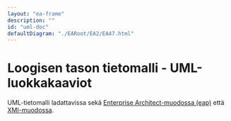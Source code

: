 ```yaml
---
layout: "ea-frame"
description: ""
id: "uml-doc"
defaultDiagram: "./EARoot/EA2/EA47.html"
---
```

# Loogisen tason tietomalli - UML-luokkakaaviot
UML-tietomalli ladattavissa sekä [Enterprise Architect-muodossa (eap)](../rakennuskohteet.eap) että [XMI-muodossa](../rakennuskohteet.xml?raw=true).
